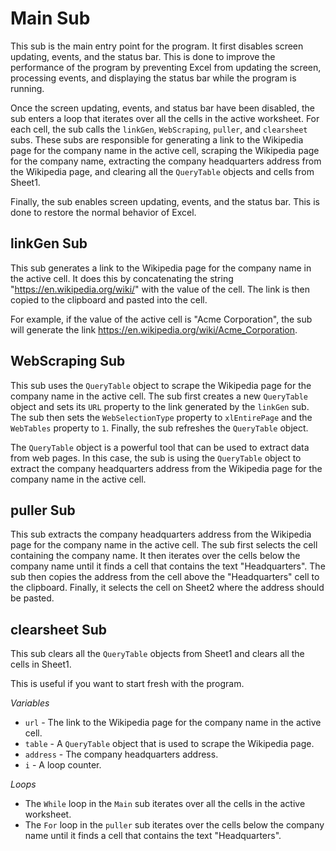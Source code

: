 # Main Sub

This sub is the main entry point for the program. It first disables screen updating, events, and the status bar. This is done to improve the performance of the program by preventing Excel from updating the screen, processing events, and displaying the status bar while the program is running.

Once the screen updating, events, and status bar have been disabled, the sub enters a loop that iterates over all the cells in the active worksheet. For each cell, the sub calls the `linkGen`, `WebScraping`, `puller`, and `clearsheet` subs. These subs are responsible for generating a link to the Wikipedia page for the company name in the active cell, scraping the Wikipedia page for the company name, extracting the company headquarters address from the Wikipedia page, and clearing all the `QueryTable` objects and cells from Sheet1.

Finally, the sub enables screen updating, events, and the status bar. This is done to restore the normal behavior of Excel.

## linkGen Sub

This sub generates a link to the Wikipedia page for the company name in the active cell. It does this by concatenating the string "https://en.wikipedia.org/wiki/" with the value of the cell. The link is then copied to the clipboard and pasted into the cell.

For example, if the value of the active cell is "Acme Corporation", the sub will generate the link https://en.wikipedia.org/wiki/Acme_Corporation.

## WebScraping Sub

This sub uses the `QueryTable` object to scrape the Wikipedia page for the company name in the active cell. The sub first creates a new `QueryTable` object and sets its `URL` property to the link generated by the `linkGen` sub. The sub then sets the `WebSelectionType` property to `xlEntirePage` and the `WebTables` property to `1`. Finally, the sub refreshes the `QueryTable` object.

The `QueryTable` object is a powerful tool that can be used to extract data from web pages. In this case, the sub is using the `QueryTable` object to extract the company headquarters address from the Wikipedia page for the company name in the active cell.

## puller Sub

This sub extracts the company headquarters address from the Wikipedia page for the company name in the active cell. The sub first selects the cell containing the company name. It then iterates over the cells below the company name until it finds a cell that contains the text "Headquarters". The sub then copies the address from the cell above the "Headquarters" cell to the clipboard. Finally, it selects the cell on Sheet2 where the address should be pasted.

## clearsheet Sub

This sub clears all the `QueryTable` objects from Sheet1 and clears all the cells in Sheet1.

This is useful if you want to start fresh with the program.

*Variables*

* `url` - The link to the Wikipedia page for the company name in the active cell.
* `table` - A `QueryTable` object that is used to scrape the Wikipedia page.
* `address` - The company headquarters address.
* `i` - A loop counter.

*Loops*

* The `While` loop in the `Main` sub iterates over all the cells in the active worksheet.
* The `For` loop in the `puller` sub iterates over the cells below the company name until it finds a cell that contains the text "Headquarters".

